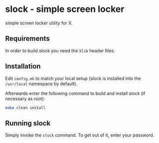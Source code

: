 # slock - simple screen locker

simple screen locker utility for X.

## Requirements

In order to build slock you need the `Xlib` header files.

## Installation

Edit `config.mk` to match your local setup (slock is installed into
the `/usr/local` namespace by default).

Afterwards enter the following command to build and install slock
(if necessary as root):

``` Bash
make clean install
```

## Running slock

Simply invoke the `slock` command. To get out of it, enter your password.
